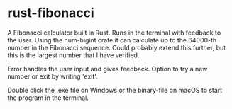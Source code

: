 # rust-fibonacci

A Fibonacci calculator built in Rust. Runs in the terminal with feedback to the user.
Using the num-bigint crate it can calculate up to the 64000-th number in the Fibonacci sequence. Could probably extend this further, but this is the largest number that I have verified.

Error handles the user input and gives feedback. Option to try a new number or exit by writing 'exit'.

Double click the .exe file on Windows or the binary-file on macOS to start the program in the terminal.
